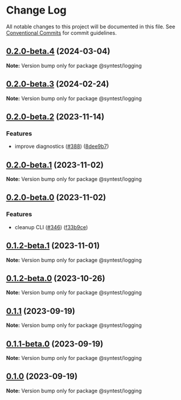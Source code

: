 # Change Log

All notable changes to this project will be documented in this file.
See [Conventional Commits](https://conventionalcommits.org) for commit guidelines.

## [0.2.0-beta.4](https://github.com/syntest-framework/syntest-framework/compare/@syntest/logging@0.2.0-beta.3...@syntest/logging@0.2.0-beta.4) (2024-03-04)

**Note:** Version bump only for package @syntest/logging

## [0.2.0-beta.3](https://github.com/syntest-framework/syntest-framework/compare/@syntest/logging@0.2.0-beta.2...@syntest/logging@0.2.0-beta.3) (2024-02-24)

**Note:** Version bump only for package @syntest/logging

## [0.2.0-beta.2](https://github.com/syntest-framework/syntest-framework/compare/@syntest/logging@0.2.0-beta.1...@syntest/logging@0.2.0-beta.2) (2023-11-14)

### Features

- improve diagnostics ([#388](https://github.com/syntest-framework/syntest-framework/issues/388)) ([8dee9b7](https://github.com/syntest-framework/syntest-framework/commit/8dee9b7c266fc54908c896220084729ac8b2ffe3))

## [0.2.0-beta.1](https://github.com/syntest-framework/syntest-framework/compare/@syntest/logging@0.2.0-beta.0...@syntest/logging@0.2.0-beta.1) (2023-11-02)

**Note:** Version bump only for package @syntest/logging

## [0.2.0-beta.0](https://github.com/syntest-framework/syntest-framework/compare/@syntest/logging@0.1.2-beta.1...@syntest/logging@0.2.0-beta.0) (2023-11-02)

### Features

- cleanup CLI ([#346](https://github.com/syntest-framework/syntest-framework/issues/346)) ([f33b9ce](https://github.com/syntest-framework/syntest-framework/commit/f33b9ce6e3325d77db0bd5177d161e53a6bc1477))

## [0.1.2-beta.1](https://github.com/syntest-framework/syntest-framework/compare/@syntest/logging@0.1.2-beta.0...@syntest/logging@0.1.2-beta.1) (2023-11-01)

**Note:** Version bump only for package @syntest/logging

## [0.1.2-beta.0](https://github.com/syntest-framework/syntest-framework/compare/@syntest/logging@0.1.1...@syntest/logging@0.1.2-beta.0) (2023-10-26)

**Note:** Version bump only for package @syntest/logging

## [0.1.1](https://github.com/syntest-framework/syntest-framework/compare/@syntest/logging@0.1.1-beta.0...@syntest/logging@0.1.1) (2023-09-19)

**Note:** Version bump only for package @syntest/logging

## [0.1.1-beta.0](https://github.com/syntest-framework/syntest-framework/compare/@syntest/logging@0.1.0-beta.7...@syntest/logging@0.1.1-beta.0) (2023-09-19)

**Note:** Version bump only for package @syntest/logging

## [0.1.0](https://github.com/syntest-framework/syntest-framework/compare/@syntest/logging@0.1.0-beta.7...@syntest/logging@0.1.0) (2023-09-19)

**Note:** Version bump only for package @syntest/logging
